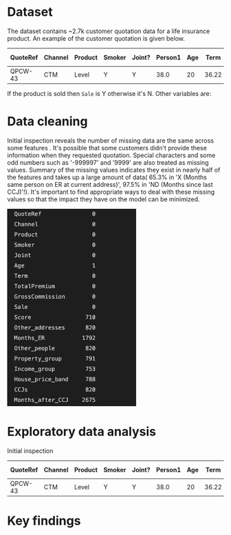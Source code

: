 # Dataset
The dataset contains ~2.7k customer quotation data for a life insurance product. An example of the customer quotation is given below. 

| QuoteRef| Channel | Product| Smoker| Joint?| Person1| Age | Term| TotalPremium|	GrossCommission|	Sale|	JF (Score)| WGB |X| EF|NOB|URB|LSB|BB|ND|
| --- |---| --- |---|--- |---|--- |---|--- |---|--- |---|--- |---|--- |---|--- |---|--- |---|
| QPCW-43 | CTM |Level|  Y |Y|38.0|20|36.22|1116.22|N|477|NaN|-999997.0|-999997.0| 17|7|5.0|-999997.0|NaN|

If the product is sold then `Sale` is Y otherwise it's N. Other variables are:


# Data cleaning

Initial inspection reveals the number of missing data are the same across some features . It's possible that some customers didn't provide these information when they requested quotation. Special characters and some odd numbers such as '-999997' and '9999' are also treated as missing values.
Summary of the missing values indicates they exist in nearly half of the features and takes up a large amount of data( 65.3% in 'X (Months same person on ER at current address)', 97.5% in 'ND (Months since last CCJ)'!). It's important to find appropriate ways to deal with these missing values so that the impact they have on the model can be minimized.

<img src="https://github.com/markyhu/Insurance_Sale_Prediction/blob/master/images/missing_data.png" width="300" />



# Exploratory data analysis

Initial inspection 


| QuoteRef| Channel | Product| Smoker| Joint?| Person1| Age | Term| TotalPremium|	GrossCommission|	Sale|	JF (Score)| WGB |X| EF|NOB|URB|LSB|BB|ND|
| --- |---| --- |---|--- |---|--- |---|--- |---|--- |---|--- |---|--- |---|--- |---|--- |---|
| QPCW-43 | CTM |Level|  Y |Y|38.0|20|36.22|1116.22|N|477|NaN|-999997.0|-999997.0| 17|7|5.0|-999997.0|NaN|





# Key findings
